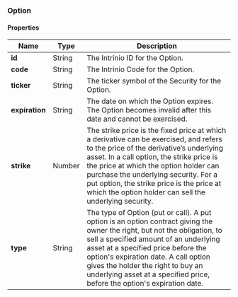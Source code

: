 
[//]: # (CLASS:Option)

[//]: # (KIND:object)

### Option

#### Properties

[//]: # (START_DEFINITION)

Name | Type | Description
------------ | ------------- | -------------
**id** | String | The Intrinio ID for the Option. &nbsp;
**code** | String | The Intrinio Code for the Option. &nbsp;
**ticker** | String | The ticker symbol of the Security for the Option. &nbsp;
**expiration** | String | The date on which the Option expires. The Option becomes invalid after this date and cannot be exercised. &nbsp;
**strike** | Number | The strike price is the fixed price at which a derivative can be exercised, and refers to the price of the derivative’s underlying asset.  In a call option, the strike price is the price at which the option holder can purchase the underlying security.  For a put option, the strike price is the price at which the option holder can sell the underlying security. &nbsp;
**type** | String | The type of Option (put or call). A put option is an option contract giving the owner the right, but not the obligation, to sell a specified amount of an underlying asset at a specified price before the option&#39;s expiration date. A call option gives the holder the right to buy an underlying asset at a specified price, before the option&#39;s expiration date. &nbsp;

[//]: # (END_DEFINITION)





